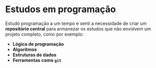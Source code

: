 # Estudos em programação

Estudo programação a um tempo e senti a necessidade de criar um **repositório central** para armanezar os estudos que não envolvem um projeto completo, como por exemplo:

- **Lógica de programação**
- **Algoritmos**
- **Estruturas de dados** 
- **Ferramentas como `git`**